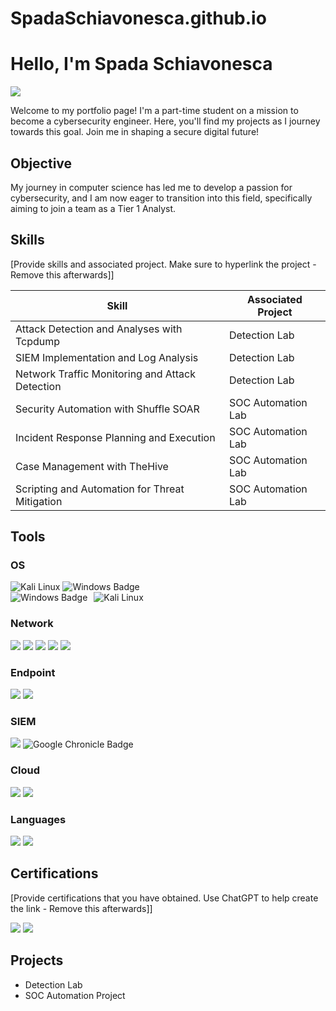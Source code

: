 # SpadaSchiavonesca.github.io
# Hello, I'm Spada Schiavonesca
<a href="https://linkedin.com"><img src="https://img.shields.io/badge/-LinkedIn-0A66C2?&style=for-the-badge&logo=linkedin&logoColor=white" /></a>

Welcome to my portfolio page! I'm a part-time student on a mission to become a cybersecurity engineer. Here, you'll find my projects as I journey towards this goal. Join me in shaping a secure digital future!

## Objective

My journey in computer science has led me to develop a passion for cybersecurity, and I am now eager to transition into this field, specifically aiming to join a team as a Tier 1 Analyst.

## Skills
[Provide skills and associated project. Make sure to hyperlink the project - Remove this afterwards]]

| Skill                                         | Associated Project         |
|-----------------------------------------------|----------------------------|
| Attack Detection and Analyses with Tcpdump    | Detection Lab|
| SIEM Implementation and Log Analysis          | <a href="https://github.com/SpadaSchiavonesca/Elastic-SIEM-Lab/blob/1a3d3bee103081f47118506571e6b286b8e1bb92/README.md">Detection Lab</a>|
| Network Traffic Monitoring and Attack Detection | Detection Lab|
| Security Automation with Shuffle SOAR         | SOC Automation Lab|
| Incident Response Planning and Execution      | SOC Automation Lab|
| Case Management with TheHive                  | SOC Automation Lab|
| Scripting and Automation for Threat Mitigation | SOC Automation Lab|

## Tools

### OS
<div>
<a href="https://www.kali.org/" target="_blank">
  <img src="https://img.shields.io/badge/Kali_Linux-557C94?style=for-the-badge&logo=kali-linux&logoColor=white" alt="Kali Linux">
</a>

<a href="https://www.microsoft.com/en-us/windows/">
  <img src="https://img.shields.io/badge/Windows-0078D6?style=for-the-badge&logo=windows&logoColor=white" alt="Windows Badge">
</a>

<!DOCTYPE html>
<html lang="en">
<head>
  <meta charset="UTF-8">
  <meta name="viewport" content="width=device-width, initial-scale=1.0">
  <style>
    /* Remove underline from links */
    a {
      text-decoration: none;
    }
    /* Optional: Add spacing between badges */
    .badge-container {
      display: flex;
      gap: 10px; /* Adjust the gap as needed */
    }
  </style>
</head>
<body>
  <div class="badge-container">
    <a href="https://www.microsoft.com/en-us/windows/">
      <img src="https://img.shields.io/badge/Windows-0078D6?style=for-the-badge&logo=windows&logoColor=white" alt="Windows Badge">
    </a>
    <a href="https://www.kali.org/" target="_blank">
  <img src="https://img.shields.io/badge/Kali_Linux-557C94?style=for-the-badge&logo=kali-linux&logoColor=white" alt="Kali Linux">
</a>
  </div>
</body>
</html>


### Network
<div>
    <img src="https://img.shields.io/badge/-tcpdump-C70039?&style=for-the-badge&logo=tcpdump&logoColor=white" />
    <img src="https://img.shields.io/badge/-Wireshark-1679A7?&style=for-the-badge&logo=Wireshark&logoColor=white" />
    <img src="https://img.shields.io/badge/-Suricata-EF3B2D?&style=for-the-badge&logo=Suricata&logoColor=white" />
    <img src="https://img.shields.io/badge/-Zeek-777BB4?&style=for-the-badge&logo=Zeek&logoColor=white" />
    <img src="https://img.shields.io/badge/Metaspoloit-2596CD?style=for-the-badge&logo=metasploit&logoColor=white" />
</div>

### Endpoint
<div>
    <img src="https://img.shields.io/badge/-Microsoft_Defender_for_Endpoint-5E5E5E?&style=for-the-badge&logo=Microsoft&logoColor=white" />
    <img src="https://img.shields.io/badge/-Velociraptor-4B275F?&style=for-the-badge&logo=Velociraptor&logoColor=white" />
</div>

### SIEM
<div>
    <img src="https://img.shields.io/badge/-Splunk-000000?&style=for-the-badge&logo=Splunk&logoColor=white" />
    <img src="https://img.shields.io/badge/Google_Chronicle-4285F4?style=for-the-badge&logo=google-chronicle&logoColor=white" alt="Google Chronicle Badge" />
</div>

### Cloud    
<div>
     <img src="https://img.shields.io/badge/Oracle-F80000?style=for-the-badge&logo=oracle&logoColor=white" />
     <img src="https://img.shields.io/badge/Google_Cloud-4285F4?style=for-the-badge&logo=google-cloud&logoColor=white" /> 
    </div>
    
### Languages    
<div>
     <img src="https://img.shields.io/badge/Python-3776AB?style=for-the-badge&logo=python&logoColor=white" />
    <img src="https://img.shields.io/badge/SQL-Structured%20Query%20Language-orange?style=for-the-badge&logo=electron&logoColor=white" />
    </div>
    

## Certifications
[Provide certifications that you have obtained. Use ChatGPT to help create the link - Remove this afterwards]]
<div>
<img src="https://img.shields.io/badge/-Coursera-0056D2?style=for-the-badge&logo=Coursera&logoColor=white" />
<img src="https://img.shields.io/badge/-ICS2%20CC-468145?&style=for-the-badge&logo=ICS2&logoColor=white" />
</div>

## Projects
- Detection Lab
- SOC Automation Project
